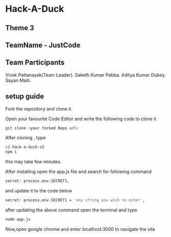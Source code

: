 # Hack-A-Duck

## Theme 3

## TeamName - JustCode

## Team Participants

 Vivek Pattanayak(Team Leader).
 Saketh Kumar Pabba.
 Aditya Kumar Dubey.
 Sayan Maiti.

## setup guide

Fork the repository and clone it.

Open your favourite Code Editor and write the following code to clone it

```bash
git clone <your forked Repo url>
```

After cloning , type

```bash
cd hack-a-duck-v2
npm i
```

this may take few minutes.

After installing open the app.js file and search for following command

```bash
secret: process.env.SECRET1,
```

and update it to the code below

```bash
secret: process.env.SECRET1 = 'any string you wish to enter',
```

after updating the above command open the terminal and type

```bash
node app.js
```

Now,open google chrome and enter localhost:3000 to navigate the site
